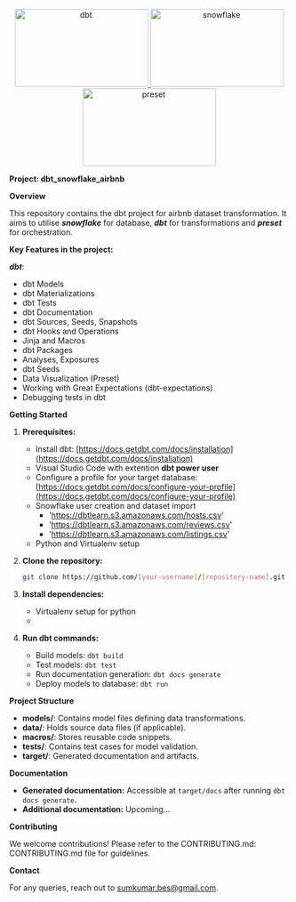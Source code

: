 <p align="center">
<a href="https://www.getdbt.com/" target="_blank"> <img src="https://www.getdbt.com/ui/img/social/facebook.png" alt="dbt" width="240" height="140"/> </a> 
<a href="https://www.snowflake.com/en/" target="_blank"> <img src="https://download.logo.wine/logo/Snowflake_Inc./Snowflake_Inc.-Logo.wine.png" alt="snowflake" width="240" height="140"/> </a> 
<a href="https://preset.io/" target="_blank"> <img src="https://mma.prnewswire.com/media/1596309/Preset_Logo.jpg?p=facebook" alt="preset" width="240" height="140"/> </a> 
<p>

**Project: dbt_snowflake_airbnb**

**Overview**

This repository contains the dbt project for airbnb dataset transformation. It aims to utilise ***snowflake*** for database, ***dbt*** for transformations and ***preset*** for orchestration.

**Key Features in the project:**

***dbt***:
- dbt Models
- dbt Materializations
- dbt Tests
- dbt Documentation
- dbt Sources, Seeds, Snapshots
- dbt Hooks and Operations
- Jinja and Macros
- dbt Packages
- Analyses, Exposures
- dbt Seeds
- Data Visualization (Preset)
- Working with Great Expectations (dbt-expectations)
- Debugging tests in dbt

**Getting Started**

1. **Prerequisites:**
   - Install dbt: [https://docs.getdbt.com/docs/installation](https://docs.getdbt.com/docs/installation)
   - Visual Studio Code with extention **dbt power user**
   - Configure a profile for your target database: [https://docs.getdbt.com/docs/configure-your-profile](https://docs.getdbt.com/docs/configure-your-profile)
   - Snowflake user creation and dataset import
     - 'https://dbtlearn.s3.amazonaws.com/hosts.csv'
     - 'https://dbtlearn.s3.amazonaws.com/reviews.csv'
     - 'https://dbtlearn.s3.amazonaws.com/listings.csv'
   - Python and Virtualenv setup

2. **Clone the repository:**
   ```bash
   git clone https://github.com/[your-username]/[repository-name].git
   ```

3. **Install dependencies:**
   - Virtualenv setup for python
   - 

4. **Run dbt commands:**
   - Build models: `dbt build`
   - Test models: `dbt test`
   - Run documentation generation: `dbt docs generate`
   - Deploy models to database: `dbt run`

**Project Structure**

- **models/**: Contains model files defining data transformations.
- **data/**: Holds source data files (if applicable).
- **macros/**: Stores reusable code snippets.
- **tests/**: Contains test cases for model validation.
- **target/**: Generated documentation and artifacts.

**Documentation**

- **Generated documentation:** Accessible at `target/docs` after running `dbt docs generate`.
- **Additional documentation:** Upcoming...

**Contributing**

We welcome contributions! Please refer to the CONTRIBUTING.md: CONTRIBUTING.md file for guidelines.

**Contact**

For any queries, reach out to sumkumar.bes@gmail.com.
